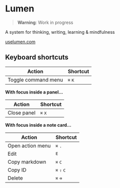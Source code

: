 # Lumen

> **Warning**: Work in progress

A system for thinking, writing, learning &amp; mindfulness

[uselumen.com](https://uselumen.com)

## Keyboard shortcuts

| Action              | Shortcut                  |
| ------------------- | ------------------------- |
| Toggle command menu | <kbd>⌘</kbd> <kbd>K</kbd> |

**With focus inside a panel...**

| Action      | Shortcut                  |
| ----------- | ------------------------- |
| Close panel | <kbd>⌘</kbd> <kbd>X</kbd> |

**With focus inside a note card...**

| Action           | Shortcut                               |
| ---------------- | -------------------------------------- |
| Open action menu | <kbd>⌘</kbd> <kbd>.</kbd>              |
| Edit             | <kbd>E</kbd>                           |
| Copy markdown    | <kbd>⌘</kbd> <kbd>C</kbd>              |
| Copy ID          | <kbd>⌘</kbd> <kbd>⇧</kbd> <kbd>C</kbd> |
| Delete           | <kbd>⌘</kbd> <kbd>⌫</kbd>              |

